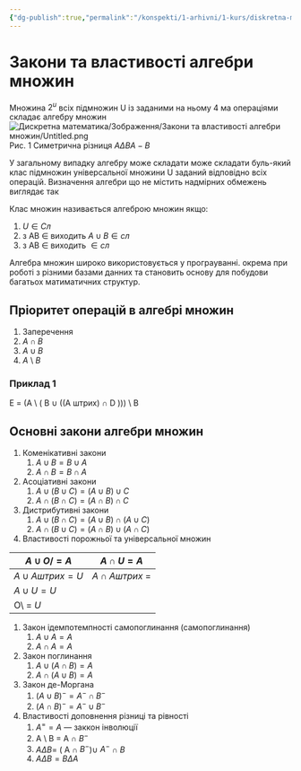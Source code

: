 ```yaml
---
{"dg-publish":true,"permalink":"/konspekti/1-arhivni/1-kurs/diskretna-matematika/zakoni-ta-vlastivosti-algebri-mnozhin/"}
---
```


# Закони та властивості алгебри множин
Множина $2^u$ всіх  підмножин U із заданими на ньому 4 ма операціями складає алгебру множин
![Дискретна математика/Зображення/Закони та властивості алгебри множин/Untitled.png](/img/user/%D0%9A%D0%BE%D0%BD%D1%81%D0%BF%D0%B5%D0%BA%D1%82%D0%B8/1.%20%D0%90%D1%80%D1%85%D1%96%D0%B2%D0%BD%D1%96/1%20%D0%BA%D1%83%D1%80%D1%81/%D0%94%D0%B8%D1%81%D0%BA%D1%80%D0%B5%D1%82%D0%BD%D0%B0%20%D0%BC%D0%B0%D1%82%D0%B5%D0%BC%D0%B0%D1%82%D0%B8%D0%BA%D0%B0/%D0%97%D0%BE%D0%B1%D1%80%D0%B0%D0%B6%D0%B5%D0%BD%D0%BD%D1%8F/%D0%97%D0%B0%D0%BA%D0%BE%D0%BD%D0%B8%20%D1%82%D0%B0%20%D0%B2%D0%BB%D0%B0%D1%81%D1%82%D0%B8%D0%B2%D0%BE%D1%81%D1%82%D1%96%20%D0%B0%D0%BB%D0%B3%D0%B5%D0%B1%D1%80%D0%B8%20%D0%BC%D0%BD%D0%BE%D0%B6%D0%B8%D0%BD/Untitled.png)
Рис. 1 Симетрична різниця $A \Delta B A -B$

У загальному випадку алгебру може складати може складати буль-який клас підмножин універсальної множини U заданий відповідно всіх операцій. Визначення алгебри що не містить надмірних обмежень виглядає так

Клас множин називається алгеброю множин якщо:

1. $U \in Сл$ 
2. з AB $\in$  виходить $A \cup B \in сл$
3. з AB $\in$  виходить $\in сл$ 

Алгебра множин широко використовується у програуванні. окрема при роботі з різними базами данних та становить основу для побудови багатьох матиматичних структур. 

## Пріоритет операцій в алгебрі множин

1. Заперечення
2. $A \cap B$
3. $A \cup B$
4. $A$ \ $B$

### Приклад 1

E = (A \ ( B $\cup$ ((A штрих) $\cap$ D ))) \ B

## Основні закони алгебри множин

1. Коменікативні закони
    1. $A \cup B = B \cup A$
    2. $A \cap B = B \cap A$
2. Асоціативні закони
    1. $A \cup (B \cup C) = (A \cup B) \cup C$
    2. $A \cap (B \cap C) = (A \cap B) \cap C$
3. Дистрибутивні закони
    1. $A \cup (B \cap C ) = (A \cup B) \cap (A \cup C)$
    2. $A \cap (B \cup C ) = (A \cap B) \cup (A \cap C)$
4. Властивості порожньої та універсальної множин

| $A \cup O/ = A$ | $A \cap U = A$ |
| --- | --- |
| $А \cup A штрих = U$ | $A \cap Aштрих$ =  |
| $A \cup U = U$ |  |
| O\ = $U$ |  |
1. Закон ідемпотемпності самопоглинання (самопоглинання)
    1. $A \cup A = A$
    2. $A\cap A = A$ 
2. Закон поглинання
    1. $A \cup (A \cap B) = A$
    2. $A \cap (A \cup B) = A$
3. Закон де-Моргана
    1. $(A \cup B)^- = A^- \cap B^-$
    2. $(A \cap B)^- = A^- \cup B^-$
4. Властивості доповнення різниці та рівності
    1. $A ^= = A$  — заккон інволюції
    2. A \ B = A $\cap$ $B^-$
    3. $A \Delta B =$  ( A $\cap$ $B^-$)$\cup$  $A^-$ $\cap$ $B$
    4. $A \Delta B = B \Delta A$